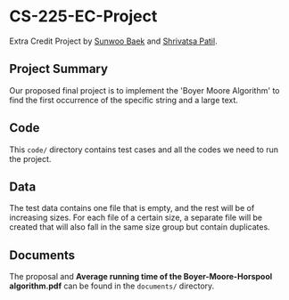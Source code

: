 # CS-225-EC-Project
Extra Credit Project by [Sunwoo Baek](https://github.com/sbaek21) and [Shrivatsa Patil](https://github.com/fafu-10).

## Project Summary

Our proposed final project is to implement the 'Boyer Moore Algorithm' to find the first occurrence of the specific string and a large text.

## Code

This `code/` directory contains test cases and all the codes we need to run the project.


## Data

The test data contains one file that is empty, and the rest will be of increasing sizes. For each file of a certain size, a separate file will be created that will also fall in the same size group but contain duplicates.

## Documents

The proposal and **Average running time of the Boyer-Moore-Horspool algorithm.pdf** can be found in the `documents/` directory.
